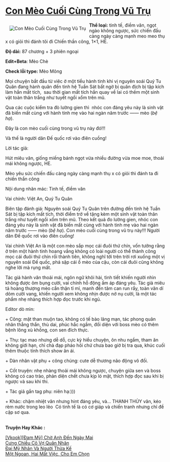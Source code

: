 <a href="https://utruyen.com/con-meo-cuoi-cung-trong-vu-tru/18955/" title="Con Mèo Cuối Cùng Trong Vũ Trụ"><h1>Con Mèo Cuối Cùng Trong Vũ Trụ</h1></a><div style="display:table"><img align="right" style="float: left; padding: 10px;" src="https://utruyen.com/images/story/200x260/con-meo-cuoi-cung-trong-vu-tru.jpg" alt="Con Mèo Cuối Cùng Trong Vũ Trụ"><b>Thể loại:</b> tinh tế, điềm văn, ngọt ngào không ngược, sức chiến đấu càng ngày càng mạnh meo meo thụ x có giỏi thì đánh tôi đi Chiến thần công, 1×1, HE.<p></p><b>Độ dài:</b> 87 chương + 3 phiên ngoại<p></p><b>Edit+Beta</b>: Mèo Chè<p></p><b>Check lỗi type:</b> Mèo Mông<p></p>Mọi chuyện bắt đầu từ viêc ở một tiểu hành tinh khi vị nguyên soái Quý Tu Quân đang hành quân đến tinh hệ Tuần Sát bất ngờ bị quân địch bị tập kích làm hắn mất tích,  sau thời gian mất tích hắn quay về lai có thêm một sinh vật toàn thân trắng như tuyết ngồi xổm trên mũ.<p></p>Qua các cuộc kiểm tra đò lường gien thì  nhóc con đáng yêu này là sinh vật đã biến mất cùng với hành tinh mẹ vào hai ngàn năm trước —— mèo (<em>bệ hạ</em>).<p></p>Đây là con mèo cuối cùng trong vũ trụ này đó!!!<p></p>Và thế là người dân Đế quốc rơi vào điên cuồng!<p></p>Lời tác giả:<p></p>Hút miêu văn, giống miếng bánh ngọt vừa nhiều đường vừa moe moe, thoải mái không ngược, HE.<p></p>Mèo yêu sức chiến đấu càng ngày càng mạnh thụ x có giỏi thì đánh ta đi chiến thần công<p></p>Nội dung nhãn mác: Tinh tế, điềm văn<p></p>Vai chính: Việt An, Quý Tu Quân<p></p>Biên tập đánh giá: Nguyên soái Quý Tu Quân trên đường đến tinh hệ Tuần Sát bị tập kích mất tích, thời điểm trở về tặng kèm một sinh vật toàn thân trắng như tuyết ngồi xổm trên mũ. Theo kết quả đo lường gien, nhóc con đáng yêu này là sinh vật đã biến mất cùng với hành tinh mẹ vào hai ngàn năm trước —— mèo (<em>bệ hạ</em>). Con mèo cuối cùng trong vũ trụ này!!! Người dân Đế quốc rơi vào điên cuồng!<p></p>Vai chính Việt An là một con mèo sắp mọc cái đuôi thứ chín, vốn tưởng rằng ở trên một hành tinh hoang vắng không có loài người có thể thành công mọc cái đuôi thứ chín rồi thành tiên, không nghĩ tới trên trời rơi xuống một vị nguyên soái Đế quốc, phá sập cái ổ mèo của cậu, còn cái đuôi cũng không nghe lời mà rụng mất.<p></p>Tác giả hành văn thoải mái, ngôn ngữ khôi hài, tình tiết khiến người nhìn không được ôm bụng cười, vai chính hỗ động ấm áp đáng yêu. Tác giả miêu tả hoàng thượng mèo cẩn thận tỉ mỉ, manh đến tâm can run rẩy, toàn văn dí dỏm cười vang, khiến người xem không nhịn được nở nụ cười, là một tác phẩm nhẹ nhàng thích hợp đọc trước khi ngủ.<p></p>Editor dò mìn:<p></p>+ Công: mặt than muộn tao, không có tế bào lãng mạn, tác phong quân nhân thẳng thắn, thù dai, phúc hắc ngầm, đối diện với boss mèo có thêm bệnh lông xù khống, con sen đích thực.<p></p>+ Thụ: tạc mao nhưng dễ dỗ, cực kỳ hiểu chuyện, ôn nhu ngầm, tham ăn không giới hạn, chỉ chà đạp pháo hôi chứ chưa bao giờ bị tra qua, khúc cuối thêm thuộc tính thích show ân ái.<p></p>+ Dàn nhân vật phụ + công chúng: cute dễ thương não động vô đối.<p></p>+ Cốt truyện: nhẹ nhàng thoải mái không ngược, chuyện giữa sen và boss không có cao trào, phản diện chết chưa kịp ló mặt, thích hợp đọc sau khi bị ngược và sau khi thi.<p></p>+ Tác giả gắn tag phụ: niên hạ:)))<p></p>+ Khác: chậm nhiệt văn nhưng hint đáng yêu, và… THANH THỦY văn, kéo rèm nước trong leo lẻo  Có tinh tế là có cơ giáp và chiến tranh nhưng chỉ đề cập sơ qua.</div><p><br><b>Truyện Hay Khác :</b></p><a href="https://utruyen.com/vkook-dam-my-cho-anh-den-ngay-mai/21957/" alt="[Vkook][Đam Mỹ] Chờ Anh Đến Ngày Mai">[Vkook][Đam Mỹ] Chờ Anh Đến Ngày Mai</a><br/><a href="https://github.com/quanluxury/truyenhot/tree/master/truyenhay/21948/" alt="Cưng Chiều Cô Vợ Quân Nhân">Cưng Chiều Cô Vợ Quân Nhân</a><br/><a href="https://dammyh.wordpress.com/2019/11/07/dai-my-nhan-va-nguoi-thua-ke/" alt="Đại Mỹ Nhân Và Người Thừa Kế">Đại Mỹ Nhân Và Người Thừa Kế</a><br/><a href="https://github.com/quanluxury/truyenhot/tree/master/truyenhay/13613/" alt="Một Ngoan, Hai Mất Việc, Cho Em Chọn">Một Ngoan, Hai Mất Việc, Cho Em Chọn</a><br/>